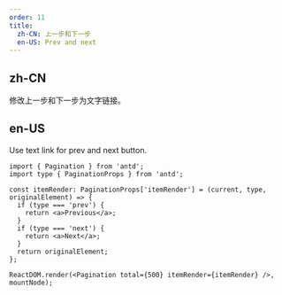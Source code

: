 ```yaml
---
order: 11
title:
  zh-CN: 上一步和下一步
  en-US: Prev and next
---
```


## zh-CN

修改上一步和下一步为文字链接。

## en-US

Use text link for prev and next button.

```tsx
import { Pagination } from 'antd';
import type { PaginationProps } from 'antd';

const itemRender: PaginationProps['itemRender'] = (current, type, originalElement) => {
  if (type === 'prev') {
    return <a>Previous</a>;
  }
  if (type === 'next') {
    return <a>Next</a>;
  }
  return originalElement;
};

ReactDOM.render(<Pagination total={500} itemRender={itemRender} />, mountNode);
```
